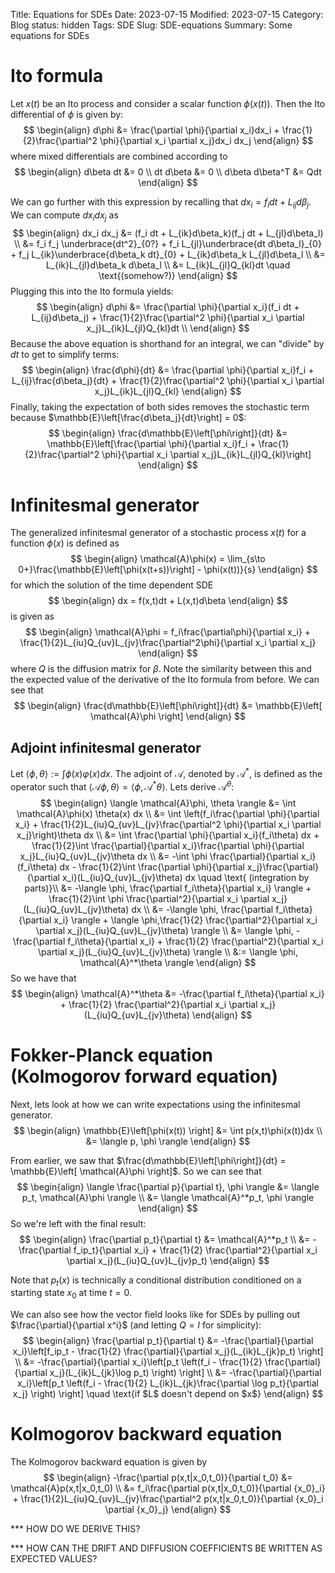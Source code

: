 Title: Equations for SDEs
Date: 2023-07-15
Modified: 2023-07-15
Category: Blog
status: hidden
Tags: SDE
Slug: SDE-equations
Summary: Some equations for SDEs

# Ito formula
Let $x(t)$ be an Ito process and consider a scalar function $\phi(x(t))$.  Then the Ito differential of $\phi$ is given by:
$$
\begin{align}
  d\phi &= \frac{\partial \phi}{\partial x_i}dx_i + \frac{1}{2}\frac{\partial^2 \phi}{\partial x_i \partial x_j}dx_i dx_j
\end{align}
$$
where mixed differentials are combined according to
$$
\begin{align}
    d\beta dt &= 0 \\
    dt d\beta &= 0 \\
    d\beta d\beta^T &= Qdt
\end{align}
$$

We can go further with this expression by recalling that $dx_i = f_i dt + L_{ij}d\beta_j$.  We can compute $dx_i dx_j$ as
$$
\begin{align}
  dx_i dx_j &= (f_i dt + L_{ik}d\beta_k)(f_j dt + L_{jl}d\beta_l) \\
  &= f_i f_j \underbrace{dt^2}_{0?} + f_i L_{jl}\underbrace{dt d\beta_l}_{0} + f_j L_{ik}\underbrace{d\beta_k dt}_{0} + L_{ik}d\beta_k L_{jl}d\beta_l \\
  &= L_{ik}L_{jl}d\beta_k d\beta_l \\
  &= L_{ik}L_{jl}Q_{kl}dt \quad \text{(somehow?)}
\end{align}
$$
Plugging this into the Ito formula yields:
$$
\begin{align}
  d\phi &= \frac{\partial \phi}{\partial x_i}(f_i dt + L_{ij}d\beta_j) + \frac{1}{2}\frac{\partial^2 \phi}{\partial x_i \partial x_j}L_{ik}L_{jl}Q_{kl}dt \\
\end{align}
$$
Because the above equation is shorthand for an integral, we can "divide" by $dt$ to get to simplify terms:
$$
\begin{align}
  \frac{d\phi}{dt} &= \frac{\partial \phi}{\partial x_i}f_i + L_{ij}\frac{d\beta_j}{dt} + \frac{1}{2}\frac{\partial^2 \phi}{\partial x_i \partial x_j}L_{ik}L_{jl}Q_{kl}
\end{align}
$$
Finally, taking the expectation of both sides removes the stochastic term because $\mathbb{E}\left[\frac{d\beta_j}{dt}\right] = 0$:
$$
\begin{align}
  \frac{d\mathbb{E}\left[\phi\right]}{dt} &= \mathbb{E}\left[\frac{\partial \phi}{\partial x_i}f_i + \frac{1}{2}\frac{\partial^2 \phi}{\partial x_i \partial x_j}L_{ik}L_{jl}Q_{kl}\right]
\end{align}
$$

# Infinitesmal generator
The generalized infinitesmal generator of a stochastic process $x(t)$ for a function $\phi(x)$ is defined as
$$
\begin{align}
  \mathcal{A}\phi(x) = \lim_{s\to 0+}\frac{\mathbb{E}\left[\phi(x(t+s))\right] - \phi(x(t))}{s}
\end{align}
$$
for which the solution of the time dependent SDE
$$
\begin{align}
  dx = f(x,t)dt + L(x,t)d\beta
\end{align}
$$
is given as
$$
\begin{align}
  \mathcal{A}\phi = f_i\frac{\partial\phi}{\partial x_i} + \frac{1}{2}L_{iu}Q_{uv}L_{jv}\frac{\partial^2\phi}{\partial x_i \partial x_j}
\end{align}
$$
where $Q$ is the diffusion matrix for $\beta$.  Note the similarity between this and the expected value of the derivative of the Ito formula from before.  We can see that
$$
\begin{align}
  \frac{d\mathbb{E}\left[\phi\right]}{dt} &= \mathbb{E}\left[ \mathcal{A}\phi \right]
\end{align}
$$

## Adjoint infinitesmal generator
Let $\langle \phi, \theta \rangle := \int \phi(x) \varphi(x) dx$.  The adjoint of $\mathcal{A}$, denoted by $\mathcal{A}^*$, is defined as the operator such that $\langle \mathcal{A}\phi, \theta \rangle = \langle \phi, \mathcal{A}^*\theta \rangle$.  Lets derive $\mathcal{A}^\theta$:
$$
\begin{align}
  \langle \mathcal{A}\phi, \theta \rangle &= \int \mathcal{A}\phi(x) \theta(x) dx \\
  &= \int \left(f_i\frac{\partial \phi}{\partial x_i} + \frac{1}{2}L_{iu}Q_{uv}L_{jv}\frac{\partial^2 \phi}{\partial x_i \partial x_j}\right)\theta dx \\
  &= \int \frac{\partial \phi}{\partial x_i}(f_i\theta) dx + \frac{1}{2}\int \frac{\partial}{\partial x_i}\frac{\partial \phi}{\partial x_j}L_{iu}Q_{uv}L_{jv}\theta dx \\
  &= -\int \phi \frac{\partial}{\partial x_i}(f_i\theta) dx - \frac{1}{2}\int \frac{\partial \phi}{\partial x_j}\frac{\partial}{\partial x_i}(L_{iu}Q_{uv}L_{jv}\theta) dx \quad \text{ (integration by parts)}\\
  &= -\langle \phi, \frac{\partial f_i\theta}{\partial x_i} \rangle + \frac{1}{2}\int \phi \frac{\partial^2}{\partial x_i \partial x_j}(L_{iu}Q_{uv}L_{jv}\theta) dx \\
  &= -\langle \phi, \frac{\partial f_i\theta}{\partial x_i} \rangle + \langle \phi,\frac{1}{2} \frac{\partial^2}{\partial x_i \partial x_j}(L_{iu}Q_{uv}L_{jv}\theta) \rangle \\
  &= \langle \phi, -\frac{\partial f_i\theta}{\partial x_i} + \frac{1}{2} \frac{\partial^2}{\partial x_i \partial x_j}(L_{iu}Q_{uv}L_{jv}\theta) \rangle \\
  &:= \langle \phi, \mathcal{A}^*\theta \rangle
\end{align}
$$
So we have that
$$
\begin{align}
  \mathcal{A}^*\theta &= -\frac{\partial f_i\theta}{\partial x_i} + \frac{1}{2} \frac{\partial^2}{\partial x_i \partial x_j}(L_{iu}Q_{uv}L_{jv}\theta)
\end{align}
$$

# Fokker-Planck equation (Kolmogorov forward equation)

Next, lets look at how we can write expectations using the infinitesmal generator.
$$
\begin{align}
  \mathbb{E}\left[\phi(x(t)) \right] &= \int p(x,t)\phi(x(t))dx \\
  &= \langle p, \phi \rangle
\end{align}
$$

From earlier, we saw that $\frac{d\mathbb{E}\left[\phi\right]}{dt} = \mathbb{E}\left[ \mathcal{A}\phi \right]$.  So we can see that
$$
\begin{align}
  \langle \frac{\partial p}{\partial t}, \phi \rangle &= \langle p_t, \mathcal{A}\phi \rangle \\
  &= \langle \mathcal{A}^*p_t, \phi \rangle
\end{align}
$$
So we're left with the final result:
$$
\begin{align}
  \frac{\partial p_t}{\partial t} &= \mathcal{A}^*p_t \\
  &= -\frac{\partial f_ip_t}{\partial x_i} + \frac{1}{2} \frac{\partial^2}{\partial x_i \partial x_j}(L_{iu}Q_{uv}L_{jv}p_t)
\end{align}
$$

Note that $p_t(x)$ is technically a conditional distribution conditioned on a starting state $x_0$ at time $t=0$.

We can also see how the vector field looks like for SDEs by pulling out $\frac{\partial}{\partial x^i}$ (and letting $Q=I$ for simplicity):
$$
\begin{align}
  \frac{\partial p_t}{\partial t} &= -\frac{\partial}{\partial x_i}\left[f_ip_t - \frac{1}{2} \frac{\partial}{\partial x_j}(L_{ik}L_{jk}p_t) \right] \\
  &= -\frac{\partial}{\partial x_i}\left[p_t \left(f_i - \frac{1}{2} \frac{\partial}{\partial x_j}(L_{ik}L_{jk}\log p_t) \right) \right] \\
  &= -\frac{\partial}{\partial x_i}\left[p_t \left(f_i - \frac{1}{2} L_{ik}L_{jk}\frac{\partial \log p_t}{\partial x_j} \right) \right] \quad \text{if $L$ doesn't depend on $x$}
\end{align}
$$

# Kolmogorov backward equation
The Kolmogorov backward equation is given by
$$
\begin{align}
  -\frac{\partial p(x,t|x_0,t_0)}{\partial t_0} &= \mathcal{A}p(x,t|x_0,t_0) \\
  &= f_i\frac{\partial p(x,t|x_0,t_0)}{\partial {x_0}_i} + \frac{1}{2}L_{iu}Q_{uv}L_{jv}\frac{\partial^2 p(x,t|x_0,t_0)}{\partial {x_0}_i \partial {x_0}_j}
\end{align}
$$

*** HOW DO WE DERIVE THIS?

*** HOW CAN THE DRIFT AND DIFFUSION COEFFICIENTS BE WRITTEN AS EXPECTED VALUES?